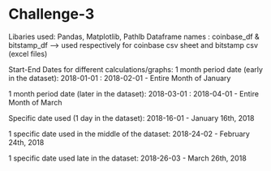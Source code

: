 # Challenge-3

Libaries used: Pandas, Matplotlib, Pathlb
Dataframe names : coinbase_df & bitstamp_df --> used respectively for coinbase csv sheet and bitstamp csv (excel files) 

Start-End Dates for different calculations/graphs: 
1 month period date (early in the dataset): 2018-01-01 : 2018-02-01 - Entire Month of January 

1 month period date (later in the dataset): 2018-03-01 : 2018-04-01 - Entire Month of March

Specific date used (1 day in the dataset): 2018-16-01 - January 16th, 2018

1 specific date used in the middle of the dataset: 2018-24-02 - February 24th, 2018

1 specific date used late in the dataset: 2018-26-03 - March 26th, 2018






